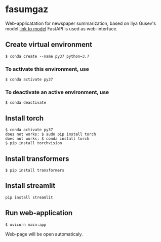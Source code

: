 # fasumgaz
Web-applicatation for newspaper summarization,
based on Ilya Gusev's model 
[link to model](https://huggingface.co/IlyaGusev/rugpt3medium_sum_gazeta)
FastAPI is used as web-interface.

## Create virtual environment
```
$ conda create --name py37 python=3.7
```

### To activate this environment, use
```
$ conda activate py37
```

### To deactivate an active environment, use
```
$ conda deactivate
```
## Install torch
```
$ conda activate py37
does not works: $ sudo pip install torch
does not works: $ conda install torch
$ pip install torchvision 
```

## Install transformers
```
$ pip install transformers
```

## Install streamlit
```
pip install streamlit
```

## Run web-application
```
$ uvicorn main:app
```
Web-page will be open automaticaly. 

